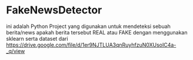 # FakeNewsDetector
ini adalah Python Project yang digunakan untuk mendeteksi sebuah berita/news apakah berita tersebut REAL atau FAKE dengan menggunakan sklearn serta dataset dari https://drive.google.com/file/d/1er9NJTLUA3qnRuyhfzuN0XUsoIC4a-_q/view
